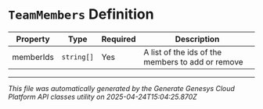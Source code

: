# `TeamMembers` Definition

| Property | Type | Required | Description |
|----------|------|----------|-------------|
| memberIds | `string[]` | Yes | A list of the ids of the members to add or remove |

---

*This file was automatically generated by the Generate Genesys Cloud Platform API classes utility on 2025-04-24T15:04:25.870Z*